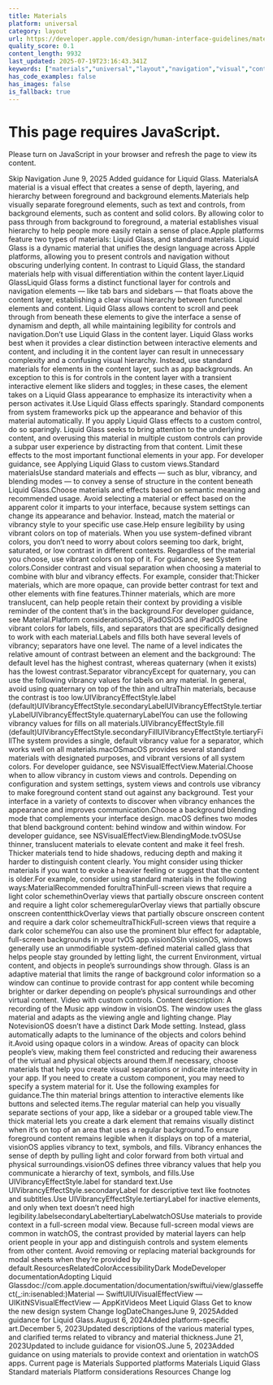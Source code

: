 ```yaml
---
title: Materials
platform: universal
category: layout
url: https://developer.apple.com/design/human-interface-guidelines/materials
quality_score: 0.1
content_length: 9932
last_updated: 2025-07-19T23:16:43.341Z
keywords: ["materials","universal","layout","navigation","visual","controls","color","design","interface","system","buttons"]
has_code_examples: false
has_images: false
is_fallback: true
---
```


# This page requires JavaScript.

Please turn on JavaScript in your browser and refresh the page to view its content.

Skip Navigation June 9, 2025 Added guidance for Liquid Glass. MaterialsA material is a visual effect that creates a sense of depth, layering, and hierarchy between foreground and background elements.Materials help visually separate foreground elements, such as text and controls, from background elements, such as content and solid colors. By allowing color to pass through from background to foreground, a material establishes visual hierarchy to help people more easily retain a sense of place.Apple platforms feature two types of materials: Liquid Glass, and standard materials. Liquid Glass is a dynamic material that unifies the design language across Apple platforms, allowing you to present controls and navigation without obscuring underlying content. In contrast to Liquid Glass, the standard materials help with visual differentiation within the content layer.Liquid GlassLiquid Glass forms a distinct functional layer for controls and navigation elements — like tab bars and sidebars — that floats above the content layer, establishing a clear visual hierarchy between functional elements and content. Liquid Glass allows content to scroll and peek through from beneath these elements to give the interface a sense of dynamism and depth, all while maintaining legibility for controls and navigation.Don’t use Liquid Glass in the content layer. Liquid Glass works best when it provides a clear distinction between interactive elements and content, and including it in the content layer can result in unnecessary complexity and a confusing visual hierarchy. Instead, use standard materials for elements in the content layer, such as app backgrounds. An exception to this is for controls in the content layer with a transient interactive element like sliders and toggles; in these cases, the element takes on a Liquid Glass appearance to emphasize its interactivity when a person activates it.Use Liquid Glass effects sparingly. Standard components from system frameworks pick up the appearance and behavior of this material automatically. If you apply Liquid Glass effects to a custom control, do so sparingly. Liquid Glass seeks to bring attention to the underlying content, and overusing this material in multiple custom controls can provide a subpar user experience by distracting from that content. Limit these effects to the most important functional elements in your app. For developer guidance, see Applying Liquid Glass to custom views.Standard materialsUse standard materials and effects — such as blur, vibrancy, and blending modes — to convey a sense of structure in the content beneath Liquid Glass.Choose materials and effects based on semantic meaning and recommended usage. Avoid selecting a material or effect based on the apparent color it imparts to your interface, because system settings can change its appearance and behavior. Instead, match the material or vibrancy style to your specific use case.Help ensure legibility by using vibrant colors on top of materials. When you use system-defined vibrant colors, you don’t need to worry about colors seeming too dark, bright, saturated, or low contrast in different contexts. Regardless of the material you choose, use vibrant colors on top of it. For guidance, see System colors.Consider contrast and visual separation when choosing a material to combine with blur and vibrancy effects. For example, consider that:Thicker materials, which are more opaque, can provide better contrast for text and other elements with fine features.Thinner materials, which are more translucent, can help people retain their context by providing a visible reminder of the content that’s in the background.For developer guidance, see Material.Platform considerationsiOS, iPadOSiOS and iPadOS define vibrant colors for labels, fills, and separators that are specifically designed to work with each material.Labels and fills both have several levels of vibrancy; separators have one level. The name of a level indicates the relative amount of contrast between an element and the background: The default level has the highest contrast, whereas quaternary (when it exists) has the lowest contrast.Separator vibrancyExcept for quaternary, you can use the following vibrancy values for labels on any material. In general, avoid using quaternary on top of the thin and ultraThin materials, because the contrast is too low.UIVibrancyEffectStyle.label (default)UIVibrancyEffectStyle.secondaryLabelUIVibrancyEffectStyle.tertiaryLabelUIVibrancyEffectStyle.quaternaryLabelYou can use the following vibrancy values for fills on all materials.UIVibrancyEffectStyle.fill (default)UIVibrancyEffectStyle.secondaryFillUIVibrancyEffectStyle.tertiaryFillThe system provides a single, default vibrancy value for a separator, which works well on all materials.macOSmacOS provides several standard materials with designated purposes, and vibrant versions of all system colors. For developer guidance, see NSVisualEffectView.Material.Choose when to allow vibrancy in custom views and controls. Depending on configuration and system settings, system views and controls use vibrancy to make foreground content stand out against any background. Test your interface in a variety of contexts to discover when vibrancy enhances the appearance and improves communication.Choose a background blending mode that complements your interface design. macOS defines two modes that blend background content: behind window and within window. For developer guidance, see NSVisualEffectView.BlendingMode.tvOSUse thinner, translucent materials to elevate content and make it feel fresh. Thicker materials tend to hide shadows, reducing depth and making it harder to distinguish content clearly. You might consider using thicker materials if you want to evoke a heavier feeling or suggest that the content is older.For example, consider using standard materials in the following ways:MaterialRecommended forultraThinFull-screen views that require a light color schemethinOverlay views that partially obscure onscreen content and require a light color schemeregularOverlay views that partially obscure onscreen contentthickOverlay views that partially obscure onscreen content and require a dark color schemeultraThickFull-screen views that require a dark color schemeYou can also use the prominent blur effect for adaptable, full-screen backgrounds in your tvOS app.visionOSIn visionOS, windows generally use an unmodifiable system-defined material called glass that helps people stay grounded by letting light, the current Environment, virtual content, and objects in people’s surroundings show through. Glass is an adaptive material that limits the range of background color information so a window can continue to provide contrast for app content while becoming brighter or darker depending on people’s physical surroundings and other virtual content. Video with custom controls. Content description: A recording of the Music app window in visionOS. The window uses the glass material and adapts as the viewing angle and lighting change. Play NotevisionOS doesn’t have a distinct Dark Mode setting. Instead, glass automatically adapts to the luminance of the objects and colors behind it.Avoid using opaque colors in a window. Areas of opacity can block people’s view, making them feel constricted and reducing their awareness of the virtual and physical objects around them.If necessary, choose materials that help you create visual separations or indicate interactivity in your app. If you need to create a custom component, you may need to specify a system material for it. Use the following examples for guidance.The thin material brings attention to interactive elements like buttons and selected items.The regular material can help you visually separate sections of your app, like a sidebar or a grouped table view.The thick material lets you create a dark element that remains visually distinct when it’s on top of an area that uses a regular background.To ensure foreground content remains legible when it displays on top of a material, visionOS applies vibrancy to text, symbols, and fills. Vibrancy enhances the sense of depth by pulling light and color forward from both virtual and physical surroundings.visionOS defines three vibrancy values that help you communicate a hierarchy of text, symbols, and fills.Use UIVibrancyEffectStyle.label for standard text.Use UIVibrancyEffectStyle.secondaryLabel for descriptive text like footnotes and subtitles.Use UIVibrancyEffectStyle.tertiaryLabel for inactive elements, and only when text doesn’t need high legibility.labelsecondaryLabeltertiaryLabelwatchOSUse materials to provide context in a full-screen modal view. Because full-screen modal views are common in watchOS, the contrast provided by material layers can help orient people in your app and distinguish controls and system elements from other content. Avoid removing or replacing material backgrounds for modal sheets when they’re provided by default.ResourcesRelatedColorAccessibilityDark ModeDeveloper documentationAdopting Liquid Glassdoc://com.apple.documentation/documentation/swiftui/view/glasseffect(\_:in:isenabled:)Material — SwiftUIUIVisualEffectView — UIKitNSVisualEffectView — AppKitVideos Meet Liquid Glass Get to know the new design system Change logDateChangesJune 9, 2025Added guidance for Liquid Glass.August 6, 2024Added platform-specific art.December 5, 2023Updated descriptions of the various material types, and clarified terms related to vibrancy and material thickness.June 21, 2023Updated to include guidance for visionOS.June 5, 2023Added guidance on using materials to provide context and orientation in watchOS apps. Current page is Materials Supported platforms Materials Liquid Glass Standard materials Platform considerations Resources Change log